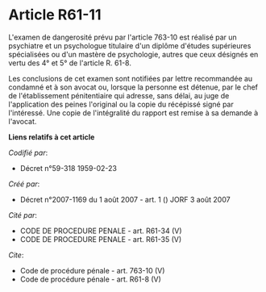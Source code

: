 # Article R61-11

L'examen de dangerosité prévu par l'article 763-10 est réalisé par un psychiatre et un psychologue titulaire d'un diplôme
d'études supérieures spécialisées ou d'un mastère de psychologie, autres que ceux désignés en vertu des 4° et 5° de l'article
R. 61-8.

Les conclusions de cet examen sont notifiées par lettre recommandée au condamné et à son avocat ou, lorsque la personne est
détenue, par le chef de l'établissement pénitentiaire qui adresse, sans délai, au juge de l'application des peines l'original
ou la copie du récépissé signé par l'intéressé. Une copie de l'intégralité du rapport est remise à sa demande à l'avocat.

**Liens relatifs à cet article**

_Codifié par_:

  - Décret n°59-318 1959-02-23

_Créé par_:

  - Décret n°2007-1169 du 1 août 2007 - art. 1 () JORF 3 août 2007

_Cité par_:

  - CODE DE PROCEDURE PENALE - art. R61-34 (V)
  - CODE DE PROCEDURE PENALE - art. R61-35 (V)

_Cite_:

  - Code de procédure pénale - art. 763-10 (V)
  - Code de procédure pénale - art. R61-8 (V)
